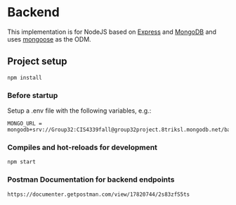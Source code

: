 # Backend

This implementation is for NodeJS based on [Express](https://expressjs.com/) and [MongoDB](https://www.mongodb.com/) and uses [mongoose](https://mongoosejs.com/) as the ODM.

## Project setup
```
npm install
```

### Before startup 
Setup a .env file with the following variables, e.g.:

```
MONGO_URL = mongodb+srv://Group32:CIS4339fall@group32project.8triksl.mongodb.net/backend
```

### Compiles and hot-reloads for development
```
npm start
```
### Postman Documentation for backend endpoints
```
https://documenter.getpostman.com/view/17820744/2s83zfS5ts
```
